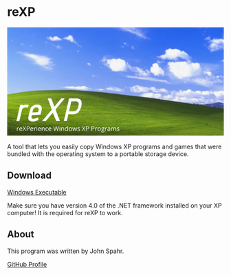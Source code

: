 # reXP
![reXP Banner](https://github.com/JohnSpahr/reXP/blob/master/reXP.png?raw=true)

A tool that lets you easily copy Windows XP programs and games that were bundled with the operating system to a portable storage device.

## Download
[Windows Executable](https://github.com/JohnSpahr/reXP/releases/tag/1.5.0)

Make sure you have version 4.0 of the .NET framework installed on your XP computer! It is required for reXP to work.

## About
This program was written by John Spahr.

[GitHub Profile](https://github.com/JohnSpahr)
